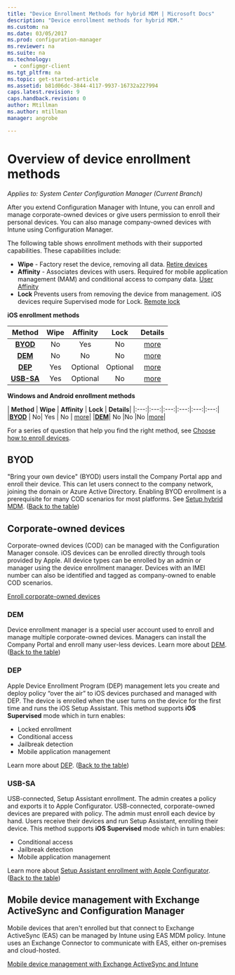 ```yaml
---
title: "Device Enrollment Methods for hybrid MDM | Microsoft Docs"
description: "Device enrollment methods for hybrid MDM."
ms.custom: na
ms.date: 03/05/2017
ms.prod: configuration-manager
ms.reviewer: na
ms.suite: na
ms.technology:
  - configmgr-client
ms.tgt_pltfrm: na
ms.topic: get-started-article
ms.assetid: b81d06dc-3844-4117-9937-16732a227994
caps.latest.revision: 9
caps.handback.revision: 0
author: Mtillman
ms.author: mtillman
manager: angrobe

---
```

# Overview of device enrollment methods

*Applies to: System Center Configuration Manager (Current Branch)*

After you extend Configuration Manager with Intune, you can enroll and manage corporate-owned devices or give users permission to enroll their personal devices. You can also manage company-owned devices with Intune using Configuration Manager.

The following table shows enrollment methods with their supported capabilities. These capabilities include:
- **Wipe** - Factory reset the device, removing all data. [Retire devices](../deploy-use/wipe-lock-reset-devices.md)
- **Affinity** - Associates devices with users. Required for mobile application management (MAM) and conditional access to company data. [User Affinity](../deploy-use/user-affinity-for-hybrid-managed-devices.md)
- **Lock** Prevents users from  removing the device from management. iOS devices require Supervised mode for Lock. [Remote lock](../deploy-use/wipe-lock-reset-devices.md#remote-lock)

**iOS enrollment methods**

| **Method** |	**Wipe** |	**Affinity**	|	**Lock** | **Details** |
|:---:|:---:|:---:|:---:|:---:|
|**[BYOD](#byod)** | No|	Yes |	No | [more](../deploy-use/enable-platform-enrollment.md)|
|**[DEM](#dem)**|	No |No |No	| [more](../deploy-use/enroll-devices-with-device-enrollment-manager.md)|
|**[DEP](#dep)**|	Yes |	Optional |	Optional|[more](../deploy-use/ios-device-enrollment-program-for-hybrid.md)|
|**[USB-SA](#usb-sa)**|	Yes |	Optional |	No| [more](../deploy-use/ios-hybrid-enrollment-using-apple-configurator.md)|

**Windows and Android enrollment methods**

| **Method** |	**Wipe** |	**Affinity**	|	**Lock** | **Details**|
|:---:|:---:|:---:|:---:|:---:|:---:|
|**[BYOD](#byod)** | No|	Yes |	No | [more](../deploy-use/enroll-hybrid-windows.md)|
|**[DEM](#dem)**|	No |No |No	|[more](../deploy-use/enroll-devices-with-device-enrollment-manager.md)|

For a series of question that help you find the right method, see [Choose how to enroll devices](/intune/get-started/choose-how-to-enroll-devices1).

## BYOD
"Bring your own device" (BYOD) users install the Company Portal app and enroll their device. This can let users connect to the company network, joining the domain or Azure Active Directory. Enabling BYOD enrollment is a prerequisite for many COD scenarios for most platforms. See [Setup hybrid MDM](../deploy-use/setup-hybrid-mdm.md). ([Back to the table](#overview-of-device-enrollment-methods))

## Corporate-owned devices
Corporate-owned devices (COD) can be managed with the Configuration Manager console. iOS devices can be enrolled directly through tools provided by Apple. All device types can be enrolled by an admin or manager using the device enrollment manager. Devices with an IMEI number can also be identified and tagged as company-owned to enable COD scenarios.

[Enroll corporate-owned devices](../deploy-use/enroll-company-owned-devices.md)

### DEM
Device enrollment manager is a special user account used to enroll and manage multiple corporate-owned devices. Managers can install the Company Portal and enroll many user-less devices. Learn more about [DEM](../deploy-use/enroll-devices-with-device-enrollment-manager.md). ([Back to the table](#overview-of-device-enrollment-methods))

### DEP
Apple Device Enrollment Program (DEP) management lets you create and deploy policy “over the air” to iOS devices purchased and managed with DEP. The device is enrolled when the user turns on the device for the first time and runs the iOS Setup Assistant. This method supports **iOS Supervised** mode which in turn enables:
  -	Locked enrollment
  -	Conditional access
  -	Jailbreak detection
  -	Mobile application management

Learn more about [DEP](../deploy-use/ios-device-enrollment-program-for-hybrid.md). ([Back to the table](#overview-of-device-enrollment-methods))

### USB-SA
USB-connected, Setup Assistant enrollment. The admin creates a policy and exports it to Apple Configurator. USB-connected, corporate-owned devices are prepared with policy. The admin must enroll each device by hand. Users receive their devices and run Setup Assistant, enrolling their device. This method supports **iOS Supervised** mode which in turn enables:
  -	Conditional access
  -	Jailbreak detection
  -	Mobile application management

Learn more about [Setup Assistant enrollment with Apple Configurator](../deploy-use/ios-hybrid-enrollment-using-apple-configurator.md). ([Back to the table](#overview-of-device-enrollment-methods))

## Mobile device management with Exchange ActiveSync and Configuration Manager
Mobile devices that aren't enrolled but that connect to Exchange ActiveSync (EAS) can be managed by Intune using EAS MDM policy. Intune uses an Exchange Connector to communicate with EAS, either on-premises and cloud-hosted.

[Mobile device management with Exchange ActiveSync and Intune](../deploy-use/manage-mobile-devices-with-exchange-activesync.md)
